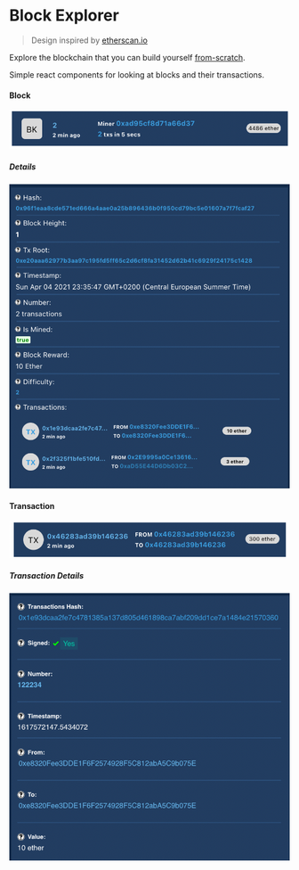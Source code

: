 # Block Explorer

> Design inspired by [etherscan.io](https://etherscan.io/)

Explore the blockchain that you can build yourself [from-scratch](https://github.com/SharifElfouly/blockchain-from-scratch/).

Simple react components for looking at blocks and their transactions.

#### Block

![Screenshot](images/block.png)

##### Details

![Screenshot](images/block-details.png)

#### Transaction

![Screenshot](images/tx.png)

##### Transaction Details

![Screenshot](images/tx-details.png)
